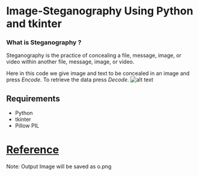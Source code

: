 # Image-Steganography Using Python and tkinter
###  What is Steganography ?
Steganography is the practice of concealing a file, message, image, or video within another file, message, image, or video.


Here in this code we give image and text to be concealed in an image and press *Encode*. To  retrieve the data press *Decode*.
![alt text](https://github.com/Helium-He/Image-Steganography/raw/master/Image%20Steganography/Screenshot.png)
 
 ## Requirements
 * Python
 * tkinter
 * Pillow PIL 

# [Reference](https://www.geeksforgeeks.org/image-based-steganography-using-python/)

Note:
Output Image will be saved as o.png

